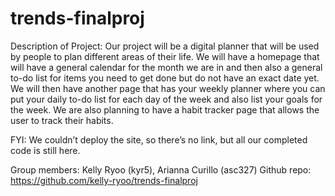 # trends-finalproj

Description of Project: 
Our project will be a digital planner that will be used by people to plan different areas of their life. We will have a homepage that will have a general calendar for the month we are in and then also a general to-do list for items you need to get done but do not have an exact date yet. We will then have another page that has your weekly planner where you can put your daily to-do list for each day of the week and also list your goals for the week. We are also planning to have a habit tracker page that allows the user to track their habits.

FYI: We couldn’t deploy the site, so there’s no link, but all our completed code is still here.

Group members: Kelly Ryoo (kyr5), Arianna Curillo (asc327)
Github repo: https://github.com/kelly-ryoo/trends-finalproj
